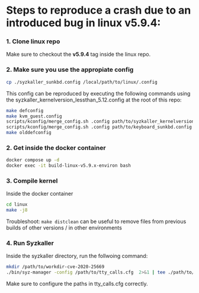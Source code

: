 # Steps to reproduce a crash due to an introduced bug in linux v5.9.4:

### 1. Clone linux repo
Make sure to checkout the **v5.9.4** tag inside the linux repo.

### 2. Make sure you use the appropiate config
```bash
cp ./syzkaller_sunkbd.config /local/path/to/linux/.config
```
This config can be reproduced by executing the following commands using the syzkaller_kernelversion_lessthan_5.12.config at the root of this repo:
```bash
make defconfig
make kvm_guest.config
scripts/kconfig/merge_config.sh .config path/to/syzkaller_kernelversion_lessthan_5.12.config
scripts/kconfig/merge_config.sh .config path/to/keyboard_sunkbd.config
make olddefconfig
```

### 2. Get inside the docker container
```bash
docker compose up -d
docker exec -it build-linux-v5.9.x-environ bash
```

### 3. Compile kernel
Inside the docker container
```bash
cd linux
make -j8
```

Troubleshoot: 
`make distclean` can be useful to remove files from previous builds of other versions / in other environments

### 4. Run Syzkaller
Inside the syzkaller directory, run the follwoing command:
```bash
mkdir /path/to/workdir-cve-2020-25669
./bin/syz-manager -config /path/to/tty_calls.cfg  2>&1 | tee ./path/to/workdir-cve-2020-25669/log.log

```

Make sure to configure the paths in tty_calls.cfg correctly.